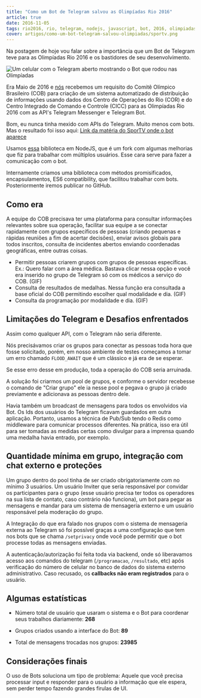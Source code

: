 ```yaml
---
title: "Como um Bot de Telegram salvou as Olimpíadas Rio 2016"
article: true
date: 2016-11-05
tags: rio2016, rio, telegram, nodejs, javascript, bot, 2016, olimpiadas, olympics, sportv
cover: artigos/como-um-bot-telegram-salvou-olimpiadas/sportv.png
---
```


Na postagem de hoje vou falar sobre a importância que um Bot de Telegram teve para as Olimpíadas Rio 2016 e os bastidores de seu desenvolvimento.

<!--more -->

![Um celular com o Telegram aberto mostrando o Bot que rodou nas Olimpíadas](/artigos/como-um-bot-telegram-salvou-olimpiadas/sportv.png)

Era Maio de 2016 e [nós](http://lab21k.com.br) recebemos um requisito do Comitê Olímpico Brasileiro (COB) para criação de um sistema automatizado
de distribuição de informações usando dados dos Centro de Operações do Rio (COR) e do Centro Integrado de Comando e Controle
(CICC) para as Olimpíadas Rio 2016 com as API's Telegram Messenger e Telegram Bot.

Bom, eu nunca tinha mexido com APIs do Telegram. Muito menos com bots. Mas o resultado foi isso aqui: [Link da matéria do SporTV onde o bot aparece](http://sportv.globo.com/videos/sportv-news/t/ultimos/v/tecnologia-auxilia-nos-treinos-do-time-brasil/5111617/)

Usamos [essa](https://github.com/Lab21k/node-telegram-bot-api) biblioteca em NodeJS, que é um fork com algumas melhorias que fiz
para trabalhar com múltiplos usuários. Esse cara serve para fazer a comunicação com o bot.

Internamente criamos uma biblioteca com métodos promisificados, encapsulamentos, ES6 compatibility, que facilitou trabalhar com bots.
Posteriormente iremos publicar no GitHub.

## Como era

A equipe do COB precisava ter uma plataforma para consultar informações relevantes sobre sua operação, facilitar sua equipe a se
conectar rapidamente com grupos específicos de pessoas (criando pequenas e rápidas reuniões a fim de acertar decisões), enviar
avisos globais para todos inscritos, consulta de incidentes abertos enviando coordenadas geográficas, entre outras coisas.

* Permitir pessoas criarem grupos com grupos de pessoas específicas. Ex.: Quero falar com a área médica. Bastava clicar nessa opção e
você era inserido no grupo de Telegram só com os médicos a serviço do COB.
(GIF)
* Consulta de resultados de medalhas. Nessa função era consultada a base oficial do COB permitindo escolher qual modalidade e dia.
(GIF)
* Consulta da programação por modalidade e dia.
(GIF)

## Limitações do Telegram e Desafios enfrentados

Assim como qualquer API, com o Telegram não seria diferente.

Nós precisávamos criar os grupos para conectar as pessoas toda hora que fosse solicitado, porém, em nosso ambiente de testes
começamos a tomar um erro chamado `FLOOD_AWAIT` que é um clássico e já era de se esperar.

Se esse erro desse em produção, toda a operação do COB seria arruinada.

A solução foi criarmos um pool de grupos, e conforme o servidor recebesse o comando de "Criar grupo" ele ia nesse pool e pegava o grupo
já criado previamente e adicionava as pessoas dentro dele.

Havia também um broadcast de mensagens para todos os envolvidos via Bot. Os Ids dos usuários do Telegram ficavam guardados em outra aplicação. Portanto, usamos a técnica de Pub/Sub tendo o Redis como middleware para comunicar processos diferentes. Na prática, isso era útil para ser tomadas as medidas certas como divulgar para a imprensa quando uma medalha havia entrado, por exemplo.

## Quantidade mínima em grupo, integração com chat externo e proteções

Um grupo dentro do pool tinha de ser criado obrigatoriamente com no mínimo 3 usuários. Um usuário Inviter que seria responsável por convidar os participantes para o grupo (esse usuário precisa ter todos os operadores na sua lista de contato, caso contrário não funciona), um bot para pegar
as mensagens e mandar para um sistema de mensageria externo e um usuário responsável pela moderação do grupo.

A Integração do que era falado nos grupos com o sistema de mensageria externa ao Telegram só foi possível graças a uma configuração que tem nos bots que se chama `/setprivacy` onde você pode permitir que o bot processe todas as mensagens enviadas.

A autenticação/autorização foi feita toda via backend, onde só liberavamos acesso aos comandos do telegram (`/programacao`, `/resultado`, etc) após verificação do número de celular no banco de dados do sistema externo administrativo. Caso recusado, os **callbacks não eram registrados** para o usuário.

## Algumas estatísticas

* Número total de usuário que usaram o sistema e o Bot para coordenar seus trabalhos diariamente: **268**

* Grupos criados usando a interface do Bot: **89**

* Total de mensagens trocadas nos grupos: **23985**

## Considerações finais

O uso de Bots soluciona um tipo de problema: Aquele que você precisa processar input e responder para o usuário a informação que ele espera, sem perder tempo fazendo grandes firulas de UI.
